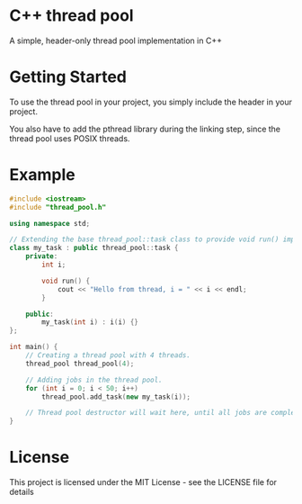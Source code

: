 # C++ thread pool
A simple, header-only thread pool implementation in C++

# Getting Started
To use the thread pool in your project, you simply include the header in your project.

You also have to add the pthread library during the linking step, since the thread pool uses POSIX threads.

# Example
```c++
#include <iostream>
#include "thread_pool.h"

using namespace std;

// Extending the base thread_pool::task class to provide void run() implementation.
class my_task : public thread_pool::task {
    private:
        int i;

        void run() {
            cout << "Hello from thread, i = " << i << endl;
        }

    public:
        my_task(int i) : i(i) {}
};

int main() {
    // Creating a thread pool with 4 threads.
    thread_pool thread_pool(4);

    // Adding jobs in the thread pool.
    for (int i = 0; i < 50; i++)
        thread_pool.add_task(new my_task(i));

    // Thread pool destructor will wait here, until all jobs are completed.
}
```

# License
This project is licensed under the MIT License - see the LICENSE file for details
